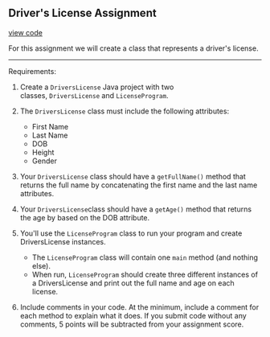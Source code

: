 Driver's License Assignment
---------------------------

[view code](src/DriverLicense.java)

For this assignment we will create a class that represents a driver's license.

---

Requirements:

1.  Create a `DriversLicense` Java project with two classes, `DriversLicense` and `LicenseProgram`.

2.  The `DriversLicense` class must include the following attributes:

    -   First Name
    -   Last Name
    -   DOB
    -   Height
    -   Gender

3.  Your `DriversLicense` class should have a `getFullName()` method that returns the full name by concatenating the first name and the last name attributes.

4.  Your `DriversLicense`class should have a `getAge()` method that returns the age by based on the DOB attribute.

5.  You'll use the `LicenseProgram` class to run your program and create DriversLicense instances.
    -   The `LicenseProgram` class will contain one `main` method (and nothing else).
    -   When run, `LicenseProgram` should create three different instances of a DriversLicense and print out the full name and age on each license.

6. Include comments in your code. At the minimum, include a comment for each method to explain what it does. If you submit code without any comments, 5 points will be subtracted from your assignment score.

